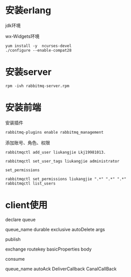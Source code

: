 # 安装erlang

jdk环境

wx-Widgets环境

```
yum install -y  ncurses-devel
./configure --enable-compat28
```

# 安装server

```shell
rpm -ivh rabbitmq-server.rpm
```

# 安装前端

安装插件

```bash
rabbitmq-plugins enable rabbitmq_management
```

添加账号、角色、权限

```shell
rabbitmqctl add_user liukangjie Lkj19981013.

rabbitmqctl set_user_tags liukangjie administrator

set_permissions

rabbitmqctl set_permissions liukangjie ".*" ".*" ".*"
rabbitmqctl list_users 
```

# client使用

declare queue

 queue_name durable exclusive autoDelete args

publish

exchange routekey basicProperties body

consume

queue_name autoAck DeliverCallback CanalCallBack